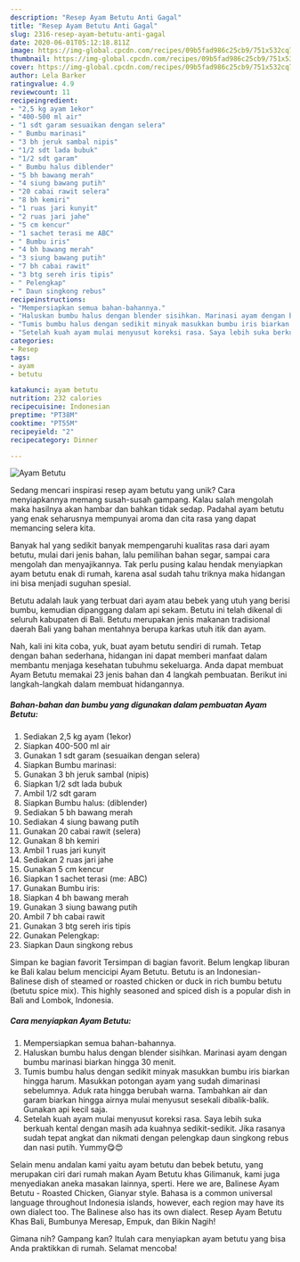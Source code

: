 ```yaml
---
description: "Resep Ayam Betutu Anti Gagal"
title: "Resep Ayam Betutu Anti Gagal"
slug: 2316-resep-ayam-betutu-anti-gagal
date: 2020-06-01T05:12:18.811Z
image: https://img-global.cpcdn.com/recipes/09b5fad986c25cb9/751x532cq70/ayam-betutu-foto-resep-utama.jpg
thumbnail: https://img-global.cpcdn.com/recipes/09b5fad986c25cb9/751x532cq70/ayam-betutu-foto-resep-utama.jpg
cover: https://img-global.cpcdn.com/recipes/09b5fad986c25cb9/751x532cq70/ayam-betutu-foto-resep-utama.jpg
author: Lela Barker
ratingvalue: 4.9
reviewcount: 11
recipeingredient:
- "2,5 kg ayam 1ekor"
- "400-500 ml air"
- "1 sdt garam sesuaikan dengan selera"
- " Bumbu marinasi"
- "3 bh jeruk sambal nipis"
- "1/2 sdt lada bubuk"
- "1/2 sdt garam"
- " Bumbu halus diblender"
- "5 bh bawang merah"
- "4 siung bawang putih"
- "20 cabai rawit selera"
- "8 bh kemiri"
- "1 ruas jari kunyit"
- "2 ruas jari jahe"
- "5 cm kencur"
- "1 sachet terasi me ABC"
- " Bumbu iris"
- "4 bh bawang merah"
- "3 siung bawang putih"
- "7 bh cabai rawit"
- "3 btg sereh iris tipis"
- " Pelengkap"
- " Daun singkong rebus"
recipeinstructions:
- "Mempersiapkan semua bahan-bahannya."
- "Haluskan bumbu halus dengan blender sisihkan. Marinasi ayam dengan bumbu marinasi biarkan hingga 30 menit."
- "Tumis bumbu halus dengan sedikit minyak masukkan bumbu iris biarkan hingga harum. Masukkan potongan ayam yang sudah dimarinasi sebelumnya. Aduk rata hingga berubah warna. Tambahkan air dan garam biarkan hingga airnya mulai menyusut sesekali dibalik-balik. Gunakan api kecil saja."
- "Setelah kuah ayam mulai menyusut koreksi rasa. Saya lebih suka berkuah kental dengan masih ada kuahnya sedikit-sedikit. Jika rasanya sudah tepat angkat dan nikmati dengan pelengkap daun singkong rebus dan nasi putih. Yummy😋😍"
categories:
- Resep
tags:
- ayam
- betutu

katakunci: ayam betutu 
nutrition: 232 calories
recipecuisine: Indonesian
preptime: "PT38M"
cooktime: "PT55M"
recipeyield: "2"
recipecategory: Dinner

---
```



![Ayam Betutu](https://img-global.cpcdn.com/recipes/09b5fad986c25cb9/751x532cq70/ayam-betutu-foto-resep-utama.jpg)

Sedang mencari inspirasi resep ayam betutu yang unik? Cara menyiapkannya memang susah-susah gampang. Kalau salah mengolah maka hasilnya akan hambar dan bahkan tidak sedap. Padahal ayam betutu yang enak seharusnya mempunyai aroma dan cita rasa yang dapat memancing selera kita.

Banyak hal yang sedikit banyak mempengaruhi kualitas rasa dari ayam betutu, mulai dari jenis bahan, lalu pemilihan bahan segar, sampai cara mengolah dan menyajikannya. Tak perlu pusing kalau hendak menyiapkan ayam betutu enak di rumah, karena asal sudah tahu triknya maka hidangan ini bisa menjadi suguhan spesial.

Betutu adalah lauk yang terbuat dari ayam atau bebek yang utuh yang berisi bumbu, kemudian dipanggang dalam api sekam. Betutu ini telah dikenal di seluruh kabupaten di Bali. Betutu merupakan jenis makanan tradisional daerah Bali yang bahan mentahnya berupa karkas utuh itik dan ayam.


Nah, kali ini kita coba, yuk, buat ayam betutu sendiri di rumah. Tetap dengan bahan sederhana, hidangan ini dapat memberi manfaat dalam membantu menjaga kesehatan tubuhmu sekeluarga. Anda dapat membuat Ayam Betutu memakai 23 jenis bahan dan 4 langkah pembuatan. Berikut ini langkah-langkah dalam membuat hidangannya.

<!--inarticleads1-->

##### Bahan-bahan dan bumbu yang digunakan dalam pembuatan Ayam Betutu:

1. Sediakan 2,5 kg ayam (1ekor)
1. Siapkan 400-500 ml air
1. Gunakan 1 sdt garam (sesuaikan dengan selera)
1. Siapkan  Bumbu marinasi:
1. Gunakan 3 bh jeruk sambal (nipis)
1. Siapkan 1/2 sdt lada bubuk
1. Ambil 1/2 sdt garam
1. Siapkan  Bumbu halus: (diblender)
1. Sediakan 5 bh bawang merah
1. Sediakan 4 siung bawang putih
1. Gunakan 20 cabai rawit (selera)
1. Gunakan 8 bh kemiri
1. Ambil 1 ruas jari kunyit
1. Sediakan 2 ruas jari jahe
1. Gunakan 5 cm kencur
1. Siapkan 1 sachet terasi (me: ABC)
1. Gunakan  Bumbu iris:
1. Siapkan 4 bh bawang merah
1. Gunakan 3 siung bawang putih
1. Ambil 7 bh cabai rawit
1. Gunakan 3 btg sereh iris tipis
1. Gunakan  Pelengkap:
1. Siapkan  Daun singkong rebus


Simpan ke bagian favorit Tersimpan di bagian favorit. Belum lengkap liburan ke Bali kalau belum mencicipi Ayam Betutu. Betutu is an Indonesian-Balinese dish of steamed or roasted chicken or duck in rich bumbu betutu (betutu spice mix). This highly seasoned and spiced dish is a popular dish in Bali and Lombok, Indonesia. 

<!--inarticleads2-->

##### Cara menyiapkan Ayam Betutu:

1. Mempersiapkan semua bahan-bahannya.
1. Haluskan bumbu halus dengan blender sisihkan. Marinasi ayam dengan bumbu marinasi biarkan hingga 30 menit.
1. Tumis bumbu halus dengan sedikit minyak masukkan bumbu iris biarkan hingga harum. Masukkan potongan ayam yang sudah dimarinasi sebelumnya. Aduk rata hingga berubah warna. Tambahkan air dan garam biarkan hingga airnya mulai menyusut sesekali dibalik-balik. Gunakan api kecil saja.
1. Setelah kuah ayam mulai menyusut koreksi rasa. Saya lebih suka berkuah kental dengan masih ada kuahnya sedikit-sedikit. Jika rasanya sudah tepat angkat dan nikmati dengan pelengkap daun singkong rebus dan nasi putih. Yummy😋😍


Selain menu andalan kami yaitu ayam betutu dan bebek betutu, yang merupakan ciri dari rumah makan Ayam Betutu khas Gilimanuk, kami juga menyediakan aneka masakan lainnya, sperti. Here we are, Balinese Ayam Betutu - Roasted Chicken, Gianyar style. Bahasa is a common universal language throughout Indonesia islands, however, each region may have its own dialect too. The Balinese also has its own dialect. Resep Ayam Betutu Khas Bali, Bumbunya Meresap, Empuk, dan Bikin Nagih! 

Gimana nih? Gampang kan? Itulah cara menyiapkan ayam betutu yang bisa Anda praktikkan di rumah. Selamat mencoba!
